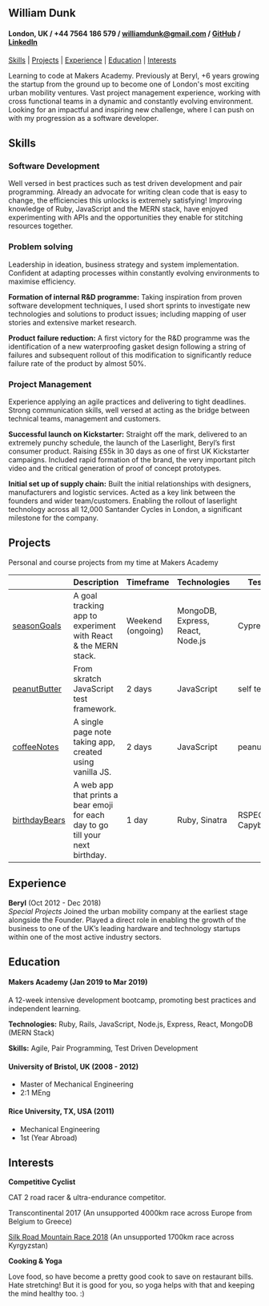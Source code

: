 ## William Dunk

#### London, UK / +44 7564 186 579 / williamdunk@gmail.com / [GitHub](https://github.com/wpdunk) / [LinkedIn](https://www.linkedin.com/in/wpdunk/)

[Skills](#skills) | [Projects](#projects) | [Experience](#experience) | [Education](#education) | [Interests](#interests)

Learning to code at Makers Academy. Previously at Beryl, +6 years growing the startup from the ground up to become one of London's most exciting urban mobility ventures. Vast project management experience, working with cross functional teams in a dynamic and constantly evolving environment. Looking for an impactful and inspiring new challenge, where I can push on with my progression as a software developer.

## Skills

### Software Development

Well versed in best practices such as test driven development and pair programming. Already an advocate for writing clean code that is easy to change, the efficiencies this unlocks is extremely satisfying! Improving knowledge of Ruby, JavaScript and the MERN stack, have enjoyed experimenting with APIs and the opportunities they enable for stitching resources together.

### Problem solving

Leadership in ideation, business strategy and system implementation. Confident at adapting processes within constantly evolving environments to maximise efficiency.

**Formation of internal R&D programme:** Taking inspiration from proven software development techniques, I used short sprints to investigate new technologies and solutions to product issues; including mapping of user stories and extensive market research.

**Product failure reduction:** A first victory for the R&D programme was the identification of a new waterproofing gasket design following a string of failures and subsequent rollout of this modification to significantly reduce failure rate of the product by almost 50%.

### Project Management

Experience applying an agile practices and delivering to tight deadlines. Strong communication skills, well versed at acting as the bridge between technical teams, management and customers.

**Successful launch on Kickstarter:** Straight off the mark, delivered to an extremely punchy schedule, the launch of the Laserlight, Beryl’s first consumer product. Raising £55k in 30 days as one of first UK Kickstarter campaigns. Included rapid formation of the brand, the very important pitch video and the critical generation of proof of concept prototypes.

**Initial set up of supply chain:** Built the initial relationships with designers, manufacturers and logistic services. Acted as a key link between the founders and wider team/customers. Enabling the rollout of laserlight technology across all 12,000 Santander Cycles in London, a significant milestone for the company.

## Projects

Personal and course projects from my time at Makers Academy

|                                                                  | Description                                                                    | Timeframe         | Technologies                     | Testing         |
| ---------------------------------------------------------------- | ------------------------------------------------------------------------------ | ----------------- | -------------------------------- | --------------- |
| [seasonGoals](https://github.com/wpdunk/seasonGoals)             | A goal tracking app to experiment with React & the MERN stack.                 | Weekend (ongoing) | MongoDB, Express, React, Node.js | Cypress         |
| [peanutButter](https://github.com/makerlonerangers/peanutButter) | From skratch JavaScript test framework.                                        | 2 days            | JavaScript                       | self tested     |
| [coffeeNotes](https://github.com/makerlonerangers/coffeeNotes)   | A single page note taking app, created using vanilla JS.                       | 2 days            | JavaScript                       | peanutButter    |
| [birthdayBears](https://github.com/wpdunk/birthday_app)          | A web app that prints a bear emoji for each day to go till your next birthday. | 1 day             | Ruby, Sinatra                    | RSPEC, Capybara |

## Experience

**Beryl** (Oct 2012 - Dec 2018)  
_Special Projects_
Joined the urban mobility company at the earliest stage alongside the Founder. Played a direct role in enabling the growth of the business to one of the UK’s leading hardware and technology startups within one of the most active industry sectors.

## Education

#### Makers Academy (Jan 2019 to Mar 2019)

A 12-week intensive development bootcamp, promoting best practices and independent learning.

**Technologies:** Ruby, Rails, JavaScript, Node.js, Express, React, MongoDB (MERN Stack)

**Skills:** Agile, Pair Programming, Test Driven Development

#### University of Bristol, UK (2008 - 2012)

- Master of Mechanical Engineering
- 2:1 MEng

#### Rice University, TX, USA (2011)

- Mechanical Engineering
- 1st (Year Abroad)

## Interests

**Competitive Cyclist**

CAT 2 road racer & ultra-endurance competitor.

Transcontinental 2017 (An unsupported 4000km race across Europe from Belgium to Greece)

[Silk Road Mountain Race 2018](https://vimeo.com/317470522) (An unsupported 1700km race across Kyrgyzstan)

**Cooking & Yoga**

Love food, so have become a pretty good cook to save on restaurant bills. Hate stretching! But it is good for you, so yoga helps with that and keeping the mind healthy too. :)
